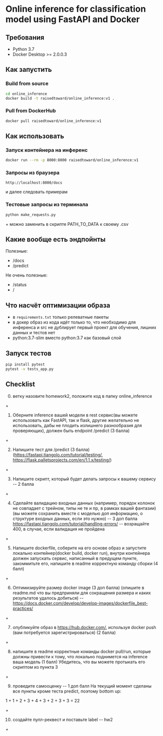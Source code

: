 # Online inference for classification model using FastAPI and Docker

## Требования

- Python 3.7
- Docker Desktop >= 2.0.0.3

## Как запустить

### Build from source

```bash
cd online_inference
docker build -t raisedtoward/online_inference:v1 .
```

### Pull from DockerHub

```bash
docker pull raisedtoward/online_inference:v1
```

## Как использовать

### Запуск контейнера на инференс

```bash
docker run --rm -p 8000:8000 raisedtoward/online_inference:v1
```

### Запросы из браузера
```
http://localhost:8000/docs
```
и далее следовать примерам

### Тестовые запросы из терминала
```bash
python make_requests.py
```
\+ можно заменить в скрипте PATH_TO_DATA к своему .csv

## Какие вообще есть эндпойнты 
Полезные:
- /docs
- /predict

Не очень полезные:
- /status
- /

## Что насчёт оптимизации образа

- в `requirements.txt` только релеватные пакеты
- в докер образ из кода идёт только то, что необходимо для инференса и src не дублирует первый проект для обучения, лишних данных и тестов нет
- python:3.7-slim вместо python:3.7 как базовый слой

	
## Запуск тестов

```bash
pip install pytest
pytest -v tests_app.py
```

## Checklist

0) ветку назовите homework2, положите код в папку online_inference

\+

1) Оберните inference вашей модели в rest сервис(вы можете использовать как FastAPI, так и flask, другие желательно не использовать, дабы не плодить излишнего разнообразия для проверяющих), должен быть endpoint /predict (3 балла)

\+

2) Напишите тест для /predict  (3 балла) (https://fastapi.tiangolo.com/tutorial/testing/, https://flask.palletsprojects.com/en/1.1.x/testing/)

\+

3) Напишите скрипт, который будет делать запросы к вашему сервису -- 2 балла

\+

4) Сделайте валидацию входных данных (например, порядок колонок не совпадает с трейном, типы не те и пр, в рамках вашей фантазии)  (вы можете сохранить вместе с моделью доп информацию, о структуре входных данных, если это нужно) -- 3 доп балла
https://fastapi.tiangolo.com/tutorial/handling-errors/ -- возращайте 400, в случае, если валидация не пройдена

\+

5) Напишите dockerfile, соберите на его основе образ и запустите локально контейнер(docker build, docker run), внутри контейнера должен запускать сервис, написанный в предущем пункте, закоммитьте его, напишите в readme корректную команду сборки (4 балл)

\+

6) Оптимизируйте размер docker image (3 доп балла) (опишите в readme.md что вы предприняли для сокращения размера и каких результатов удалось добиться)  -- https://docs.docker.com/develop/develop-images/dockerfile_best-practices/

\+

7) опубликуйте образ в https://hub.docker.com/, используя docker push (вам потребуется зарегистрироваться) (2 балла)

\+

8) напишите в readme корректные команды docker pull/run, которые должны привести к тому, что локально поднимется на inference ваша модель (1 балл)
Убедитесь, что вы можете протыкать его скриптом из пункта 3

\+

9) проведите самооценку -- 1 доп балл
На текущий момент сделаны все пункты кроме теста predict, поэтому bottom up:

1 + 1 + 2 + 3 + 4 + 3 + 2 + 3 + 3 = 22

\+ 

10) создайте пулл-реквест и поставьте label -- hw2

\+
